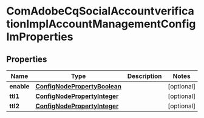 
# ComAdobeCqSocialAccountverificationImplAccountManagementConfigImProperties

## Properties
Name | Type | Description | Notes
------------ | ------------- | ------------- | -------------
**enable** | [**ConfigNodePropertyBoolean**](ConfigNodePropertyBoolean.md) |  |  [optional]
**ttl1** | [**ConfigNodePropertyInteger**](ConfigNodePropertyInteger.md) |  |  [optional]
**ttl2** | [**ConfigNodePropertyInteger**](ConfigNodePropertyInteger.md) |  |  [optional]



